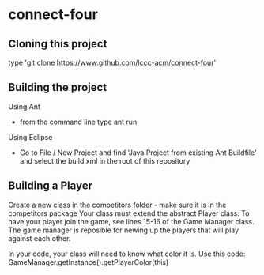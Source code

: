 connect-four
============

Cloning this project
-------------------
type 'git clone https://www.github.com/lccc-acm/connect-four'

Building the project
--------------------

Using Ant

- from the command line type ant run

Using Eclipse

- Go to File / New Project and find 'Java Project from existing Ant Buildfile' and select the build.xml in the root of this repository

Building a Player
-----------------
Create a new class in the competitors folder - make sure it is in the competitors package
Your class must extend the abstract Player class.
To have your player join the game, see lines 15-16 of the Game Manager class.
The game manager is reposible for newing up the players that will play against each other.

In your code, your class will need to know what color it is. Use this code:
GameManager.getInstance().getPlayerColor(this)

